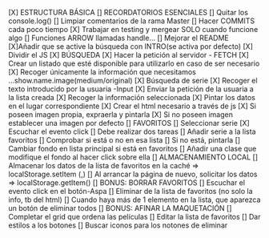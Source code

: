 [X] ESTRUCTURA BÁSICA
[] RECORDATORIOS ESENCIALES
    [] Quitar los console.log()
    [] Limpiar comentarios de la rama Master
    [] Hacer COMMITS cada poco tiempo
    [X] Trabajar en testing y mergear SOLO cuando funcione algo
    [] Funciones ARROW llamadas handle...
    [] Mejorar el README
    [X]Añadir que se active la búsqueda con INTRO(se activa por defecto)
    [X] Dividir el JS
[X] BÚSQUEDA
    [X] Hacer la petición al servidor - FETCH
        [X] Crear un listado que esté disponible para utilizarlo en caso de ser necesario
        [X] Recoger únicamente la información que necesitamos
            ...show.name.image(medium/original)
    [X] Búsqueda de serie
        [X] Recoger el texto introducido por la usuaria -Input
        [X] Enviar la petición de la usuaria a la lista creada
        [X] Recoger la información seleccionada
        [X] Pintar los datos en el lugar correspondiente
            [X] Crear el html necesario a través de js
            [X] Si poseen imagen propia, expraerla y pintarla
            [X] Si no poseen imagen establecer una imagen por defecto
[] FAVORITOS
    [] Seleccionar serie
        [X] Escuchar el evento click
        [] Debe realizar dos tareas
            [] Añadir serie a la lista favoritos
                [] Comprobar si está o no en esa lista
                [] Si no está, pintarla
            [] Cambiar fondo en lista principal si está en favoritos
                [] Añadir una clase que modifique el fondo al hacer click sobre ella
[] ALMACENAMIENTO LOCAL
    [] Almacenar los datos de la lista de favoritos en la caché => localStorage.setItem (,)
    [] Al arrancar la página de nuevo, solicitar los datos => localStorage.getItem()
[] BONUS: BORRAR FAVORITOS
    [] Escuchar el evento click en el botón-Aspa
    [] Eliminar de la lista de favoritos (no solo la info, tb del html)
    [] Cuando haya más de 1 elemento en la lista, que aparezca un botón de eliminar todos
[] BONUS: AFINAR LA MAQUETACIÓN
    [] Completar el grid que ordena las películas
    [] Editar la lista de favoritos
    [] Dar estilos a los botones
    [] Buscar iconos para los notones de eliminar


